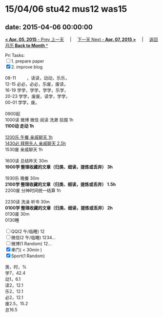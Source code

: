 # 15/04/06 stu42 mus12 was15

date: 2015-04-06 00:00:00
---
[**< Apr. 05, 2015** - Prev 上一天](/lifelogs/2015/04/d05.html) &nbsp; &nbsp; | &nbsp; &nbsp; [下一天 Next - **Apr. 07, 2015 >**](/lifelogs/2015/04/d07.html) &nbsp; &nbsp; |  &nbsp; &nbsp; [返回月历 **Back to Month ^**](/lifelogs/2015/04/index.html)
<br/><div>Pri Tasks:<br/><input type="checkbox" />1. prepare paper</div><div><input type="checkbox" checked="true" />2. improve blog<br/></div><div><div><br/></div>08-11         ，读读，动动，乐乐，<br/>12-15 必必，必必，乐废，废读，<br/>16-19 学学，学学，学学，乐学，<br/>20-23 学学，废废，读学，学学，</div><div>00-01 学学，废。<br/><div><br/></div>0900起</div><div>1000读 微博 微信 阅读 洗漱 拾掇 1h</div><div><b>1100动 走动 1h</b></div><div><br/></div><div><u>1200乐 午餐 亲戚聊天 1h</u></div><div><u>1430必 拜祭先人 </u><u>亲戚聊天</u><u> 2.5h</u></div><div>1530废 亲戚聊天 1h</div><div><br/></div><div>1600读 总结昨天 30m</div><div><b>1900学 整理收藏的文章（归类、细读，提炼或丢弃） 3h</b></div><div><b><br/></b></div><div>1930乐 晚餐 30m</div><div><b>2100学 整理收藏的文章（归类、细读，提炼或丢弃） 1.5h</b></div><div><div>2200废 分神时间统一结算 1h</div><div><br/></div><div>2230读 洗澡 听书 30m</div><b>0100学 整理收藏的文章（归类、细读，提炼或丢弃） 2h</b></div><div>0130废 30m</div><div>0130睡</div><div><br/></div><div><input type="checkbox" />QQ(2 午/临睡) 12<br/><input type="checkbox" />微信(2 午/临睡) 1234…<br/><input type="checkbox" />微博(1 Random) 12…</div><div><input type="checkbox" checked="true" />串门( < 30min ) </div><div><input type="checkbox" checked="true" />Sport(1 Random) <br/><div><br/></div>类，时，%<br/>学7，42.4<br/>动1，6.1<br/>读2，12.1<br/>乐2，12.1<br/>必2，12.1<br/>废2.5，15.2<br/>总16.5</div>
